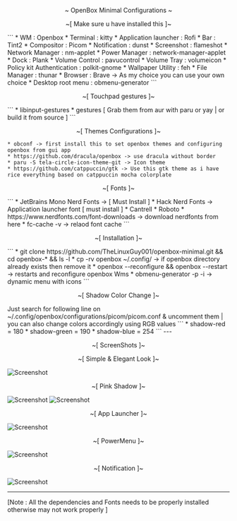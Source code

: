 <p align="center"> ~ OpenBox Minimal Configurations ~ </p>

<p align="center"> ~[ Make sure u have installed this ]~ </p>
```
* WM : Openbox 
* Terminal : kitty 
* Application launcher : Rofi 
* Bar : Tint2 
* Compositor : Picom 
* Notification : dunst 
* Screenshot : flameshot 
* Network Manager : nm-applet
* Power Manager : network-manager-applet 
* Dock : Plank 
* Volume Control : pavucontrol 
* Volume Tray : volumeicon 
* Policy kit Authentication : polkit-gnome 
* Wallpaper Utility : feh 
* File Manager : thunar 
* Browser : Brave -> As my choice you can use your own choice 
* Desktop root menu : obmenu-generator 
```
<p align="center"> ~[ Touchpad gestures ]~ </p>
```
* libinput-gestures 
* gestures 
[ Grab them from aur with paru or yay | or build it from source ]
```

<p align="center"> ~[ Themes Configurations ]~ </p>

```
* obconf -> first install this to set openbox themes and configuring openbox from gui app 
* https://github.com/dracula/openbox -> use dracula without border 
* paru -S tela-circle-icon-theme-git -> Icon theme 
* https://github.com/catppuccin/gtk -> Use this gtk theme as i have rice everything based on catppuccin mocha colorplate
```
<p align="center"> ~[ Fonts ]~ </p>
```
* JetBrains Mono Nerd Fonts -> [ Must Install ]
* Hack Nerd Fonts -> Application launcher font [ must install ]
* Cantrell 
* Roboto 
* https://www.nerdfonts.com/font-downloads -> download nerdfonts from here 
* fc-cache -v -> relaod font cache 
```
<p align="center"> ~[ Installation ]~ </p>
```
* git clone https://github.com/TheLinuxGuy001/openbox-minimal.git && cd openbox-* && ls -l 
* cp -rv openbox ~/.config/ -> if openbox directory already exists then remove it 
* openbox --reconfigure && openbox --restart -> restarts and reconfigure openbox Wms 
* obmenu-generator -p -i -> dynamic menu with icons 
```
<p align="center"> ~[ Shadow Color Change ]~ </p> 
Just search for following line on ~/.config/openbox/configurations/picom/picom.conf & uncomment them | you can also change colors accordingly using RGB values 
```
* shadow-red = 180 
* shadow-green = 190
* shadow-blue = 254
```
---
<p align="center"> ~[ ScreenShots ]~ </p>

<p align="center"> ~[ Simple & Elegant Look ]~ </p>

![Screenshot](SS/openbox.png)

<p align="center"> ~[ Pink Shadow ]~ </p>

![Screenshot](SS/openbox_3.png)
![Screenshot](SS/openbox_5.png)

<p align="center"> ~[ App Launcher ]~ </p>

![Screenshot](SS/launcher.png)

<p align="center"> ~[ PowerMenu ]~ </p>

![Screenshot](SS/powermenu.png)

<p align="center"> ~[ Notification ]~ </p>

![Screenshot](SS/notification.png)


---



[Note : All the dependencies and Fonts needs to be properly installed otherwise may not work properly ]
